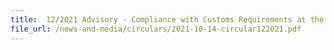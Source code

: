 ```yaml
---
title:  12/2021 Advisory - Compliance with Customs Requirements at the Changi Airfreight Centre (CAC) and the Airport Logistics Park of Singapore (ALPS)
file_url: /news-and-media/circulars/2021-10-14-circular122021.pdf
---
```

